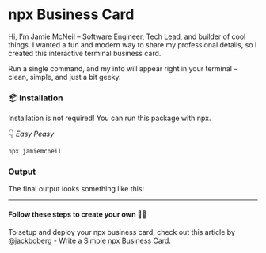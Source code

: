 # npx Business Card

Hi, I’m Jamie McNeil – Software Engineer, Tech Lead, and builder of cool things. I wanted a fun and modern way to share my professional details, so I created this interactive terminal business card.

Run a single command, and my info will appear right in your terminal – clean, simple, and just a bit geeky.

### 📦 Installation

Installation is not required! You can run this package with npx.

👇 _Easy Peasy_

```bash
npx jamiemcneil
```

### Output

The final output looks something like this:

---

#### Follow these steps to create your own 🧑‍💻

To setup and deploy your npx business card, check out this article by [@jackboberg](https://github.com/jackboberg) - [Write a Simple npx Business Card](https://studioelsa.se/blog/open-source-oss-npx-business-card).
